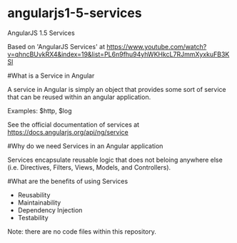 # angularjs1-5-services
AngularJS 1.5 Services

Based on 'AngularJS Services' at https://www.youtube.com/watch?v=qhncBUvkRX4&index=19&list=PL6n9fhu94yhWKHkcL7RJmmXyxkuFB3KSl

#What is a Service in Angular

A service in Angular is simply an object that provides some sort of service that can be reused within an angular application.

Examples: $http, $log

See the official documentation of services at https://docs.angularjs.org/api/ng/service

#Why do we need Services in an Angular application

Services encapsulate reusable logic that does not beloing anywhere else (i.e. Directives, Filters, Views, Models, and Controllers).

#What are the benefits of using Services

- Reusability
- Maintainability
- Dependency Injection
- Testability

Note: there are no code files within this repository.